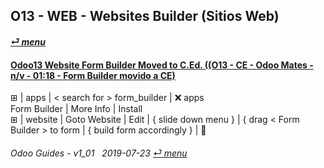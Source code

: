 ## O13 - WEB - Websites Builder (Sitios Web)
#### [_&#x23CE; menu_](/o13/ce/o13-ce-guides_menu.md)  

#### [Odoo13 Website Form Builder Moved to C.Ed. ((O13 - CE - Odoo Mates - n/v - 01:18 - Form Builder movido a CE)](https://youtube.com/embed/o3WGNq4i344?autoplay=1&start=0&end=0&rel=0)  
&#x229E; | apps | \< search for \> form_builder | &#x274C; apps  
Form Builder | More Info | Install  
&#x229E; | website | Goto Website | Edit | { slide down menu } | { drag < Form Builder \> to form | { build form accordingly } | &#x1F4BE;

	
###### Odoo Guides - v1_01 &nbsp; 2019-07-23  [_&#x23CE; menu_](/o13/ce/o13-ce-guides_menu.md)  

